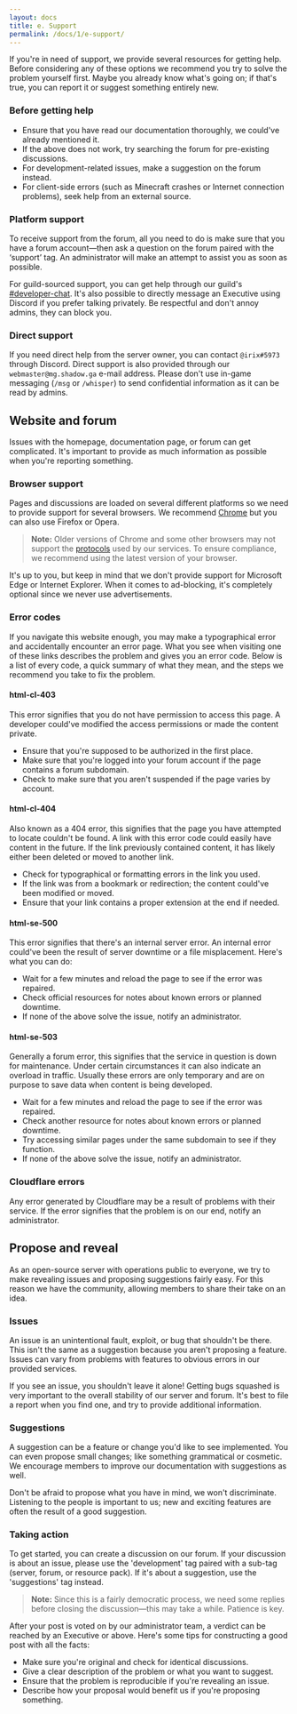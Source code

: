 ```yaml
---
layout: docs
title: e. Support
permalink: /docs/1/e-support/
---
```

If you're in need of support, we provide several resources for getting help.
Before considering any of these options we recommend you try to solve the problem yourself first.
Maybe you already know what's going on; if that's true, you can report it or suggest something entirely new.

### Before getting help
* Ensure that you have read our documentation thoroughly, we could've already mentioned it.
* If the above does not work, try searching the forum for pre-existing discussions.
* For development-related issues, make a suggestion on the forum instead.
* For client-side errors (such as Minecraft crashes or Internet connection problems), seek help from an external source.

### Platform support
To receive support from the forum, all you need to do is make sure that you have a forum account—then ask a question on the forum paired with the ‘support’ tag.
An administrator will make an attempt to assist you as soon as possible.

For guild-sourced support, you can get help through our guild's [#developer-chat](https://discord.gg/3fFF2V2).
It's also possible to directly message an Executive using Discord if you prefer talking privately.
Be respectful and don't annoy admins, they can block you.

### Direct support
If you need direct help from the server owner, you can contact `@irix#5973` through Discord.
Direct support is also provided through our `webmaster@mg.shadow.ga` e-mail address.
Please don't use in-game messaging (`/msg` or `/whisper`) to send confidential information as it can be read by admins.

## Website and forum
Issues with the homepage, documentation page, or forum can get complicated.
It's important to provide as much information as possible when you're reporting something.

### Browser support
Pages and discussions are loaded on several different platforms so we need to provide support for several browsers.
We recommend [Chrome](https://www.google.com/chrome/browser) but you can also use Firefox or Opera.

> **Note:** Older versions of Chrome and some other browsers may not support the [protocols](https://shadow.ga/docs/2/d-security/#web-encryption) used by our services. To ensure compliance, we recommend using the latest version of your browser.

It's up to you, but keep in mind that we don't provide support for Microsoft Edge or Internet Explorer.
When it comes to ad-blocking, it's completely optional since we never use advertisements.

### Error codes
If you navigate this website enough, you may make a typographical error and accidentally encounter an error page.
What you see when visiting one of these links describes the problem and gives you an error code.
Below is a list of every code, a quick summary of what they mean, and the steps we recommend you take to fix the problem.

#### html-cl-403
This error signifies that you do not have permission to access this page.
A developer could've modified the access permissions or made the content private.
* Ensure that you're supposed to be authorized in the first place.
* Make sure that you're logged into your forum account if the page contains a forum subdomain.
* Check to make sure that you aren't suspended if the page varies by account.

#### html-cl-404
Also known as a 404 error, this signifies that the page you have attempted to locate couldn't be found.
A link with this error code could easily have content in the future.
If the link previously contained content, it has likely either been deleted or moved to another link.

* Check for typographical or formatting errors in the link you used.
* If the link was from a bookmark or redirection; the content could've been modified or moved.
* Ensure that your link contains a proper extension at the end if needed.

#### html-se-500
This error signifies that there's an internal server error.
An internal error could've been the result of server downtime or a file misplacement.
Here's what you can do:

* Wait for a few minutes and reload the page to see if the error was repaired.
* Check official resources for notes about known errors or planned downtime.
* If none of the above solve the issue, notify an administrator.

#### html-se-503
Generally a forum error, this signifies that the service in question is down for maintenance.
Under certain circumstances it can also indicate an overload in traffic.
Usually these errors are only temporary and are on purpose to save data when content is being developed.

* Wait for a few minutes and reload the page to see if the error was repaired.
* Check another resource for notes about known errors or planned downtime.
* Try accessing similar pages under the same subdomain to see if they function.
* If none of the above solve the issue, notify an administrator.

### Cloudflare errors
Any error generated by Cloudflare may be a result of problems with their service.
If the error signifies that the problem is on our end, notify an administrator.

## Propose and reveal
As an open-source server with operations public to everyone, we try to make revealing issues and proposing suggestions fairly easy.
For this reason we have the community, allowing members to share their take on an idea.

### Issues
An issue is an unintentional fault, exploit, or bug that shouldn't be there.
This isn't the same as a suggestion because you aren't proposing a feature.
Issues can vary from problems with features to obvious errors in our provided services.

If you see an issue, you shouldn't leave it alone!
Getting bugs squashed is very important to the overall stability of our server and forum.
It's best to file a report when you find one, and try to provide additional information.

### Suggestions
A suggestion can be a feature or change you'd like to see implemented.
You can even propose small changes; like something grammatical or cosmetic.
We encourage members to improve our documentation with suggestions as well.

Don't be afraid to propose what you have in mind, we won't discriminate.
Listening to the people is important to us; new and exciting features are often the result of a good suggestion.

### Taking action
To get started, you can create a discussion on our forum.
If your discussion is about an issue, please use the 'development' tag paired with a sub-tag (server, forum, or resource pack).
If it's about a suggestion, use the 'suggestions' tag instead.

> **Note:** Since this is a fairly democratic process, we need some replies before closing the discussion—this may take a while. Patience is key.

After your post is voted on by our administrator team, a verdict can be reached by an Executive or above.
Here's some tips for constructing a good post with all the facts:

* Make sure you're original and check for identical discussions.
* Give a clear description of the problem or what you want to suggest.
* Ensure that the problem is reproducible if you're revealing an issue.
* Describe how your proposal would benefit us if you're proposing something.

